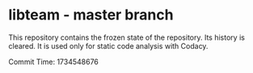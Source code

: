 # libteam - master branch

This repository contains the frozen state of the repository.
Its history is cleared. It is used only for static code
analysis with Codacy.

Commit Time: 1734548676